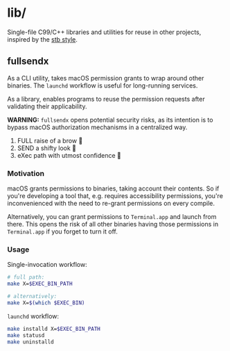 # lib/

Single-file C99/C++ libraries and utilities for reuse in other projects,
inspired by the [stb style](https://github.com/nothings/stb/blob/master/docs/stb_howto.txt).

## fullsendx

As a CLI utility, takes macOS permission grants to wrap around other binaries.
The `launchd` workflow is useful for long-running services.

As a library, enables programs to reuse the permission requests after
validating their applicability.

**WARNING:** `fullsendx` opens potential security risks, as its intention is
to bypass macOS authorization mechanisms in a centralized way.

1. FULL raise of a brow 🤨
2. SEND a shifty look 👀
3. eXec path with utmost confidence 🤝

### Motivation

macOS grants permissions to binaries, taking account their contents. So if
you're developing a tool that, e.g. requires accessibility permissions,
you're inconvenienced with the need to re-grant permissions on every compile.

Alternatively, you can grant permissions to `Terminal.app` and launch from
there. This opens the risk of all other binaries having those permissions
in `Terminal.app` if you forget to turn it off.

### Usage

Single-invocation workflow:

```sh
# full path:
make X=$EXEC_BIN_PATH

# alternatively:
make X=$(which $EXEC_BIN)
```

`launchd` workflow:

```sh
make installd X=$EXEC_BIN_PATH
make statusd
make uninstalld
```
